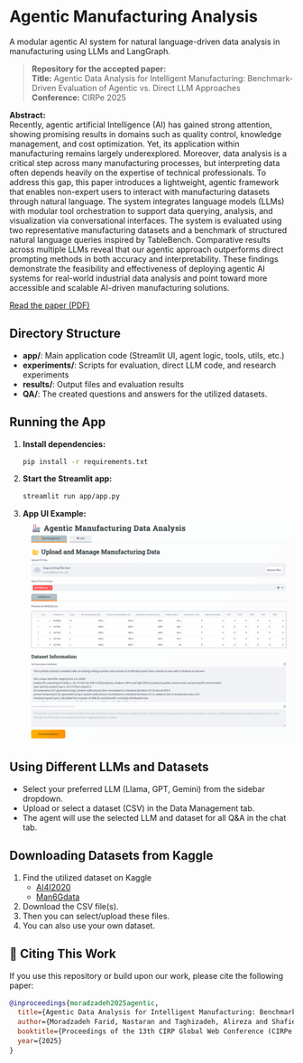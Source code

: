 # Agentic Manufacturing Analysis

A modular agentic AI system for natural language-driven data analysis in manufacturing using LLMs and LangGraph.

> **Repository for the accepted paper:**  
> **Title:** Agentic Data Analysis for Intelligent Manufacturing: Benchmark-Driven Evaluation of Agentic vs. Direct LLM Approaches  
> **Conference:** CIRPe 2025

**Abstract:**  
Recently, agentic artificial Intelligence (AI) has gained strong attention, showing promising results in domains such as quality control, knowledge management, and cost optimization. Yet, its application within manufacturing remains largely underexplored. Moreover, data analysis is a critical step across many manufacturing processes, but interpreting data often depends heavily on the expertise of technical professionals. To address this gap, this paper introduces a lightweight, agentic framework that enables non-expert users to interact with manufacturing datasets through natural language. The system integrates language models (LLMs) with modular tool orchestration to support data querying, analysis, and visualization via conversational interfaces. The system is evaluated using two representative manufacturing datasets and a benchmark of structured natural language queries inspired by TableBench. Comparative results across multiple LLMs reveal that our agentic approach outperforms direct prompting methods in both accuracy and interpretability. These findings demonstrate the feasibility and effectiveness of deploying agentic AI systems for real-world industrial data analysis and point toward more accessible and scalable AI-driven manufacturing solutions.

[Read the paper (PDF)](PROCIR_CIRPe_2025_revised_final.pdf)

## Directory Structure

- **app/**: Main application code (Streamlit UI, agent logic, tools, utils, etc.)
- **experiments/**: Scripts for evaluation, direct LLM code, and research experiments
- **results/**: Output files and evaluation results
- **QA/**: The created questions and answers for the utilized datasets. 

## Running the App

1. **Install dependencies:**
   ```bash
   pip install -r requirements.txt
   ```
2. **Start the Streamlit app:**
   ```bash
   streamlit run app/app.py
   ```
3. **App UI Example:**
   ![App Screenshot](assets/Screenshot%202025-07-09%20150015.png)

## Using Different LLMs and Datasets
- Select your preferred LLM (Llama, GPT, Gemini) from the sidebar dropdown.
- Upload or select a dataset (CSV) in the Data Management tab.
- The agent will use the selected LLM and dataset for all Q&A in the chat tab.

## Downloading Datasets from Kaggle
1. Find the utilized dataset on Kaggle 
    * [AI4I2020](https://www.kaggle.com/datasets/stephanmatzka/predictive-maintenance-dataset-ai4i-2020/data)
    * [Man6Gdata](https://www.kaggle.com/datasets/ziya07/intelligent-manufacturing-dataset)
2. Download the CSV file(s).
3. Then you can select/upload these files.
4. You can also use your own dataset. 

## 📖 Citing This Work

If you use this repository or build upon our work, please cite the following paper:

```bibtex
@inproceedings{moradzadeh2025agentic,
  title={Agentic Data Analysis for Intelligent Manufacturing: Benchmark-Driven Evaluation of Agentic vs. Direct LLM Approaches},
  author={Moradzadeh Farid, Nastaran and Taghizadeh, Alireza and Shafiee, Sara},
  booktitle={Proceedings of the 13th CIRP Global Web Conference (CIRPe 2025)},
  year={2025}
}
```